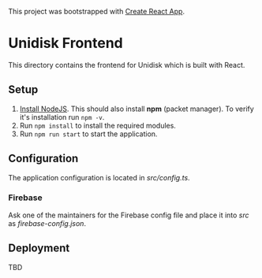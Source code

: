 This project was bootstrapped with [Create React App](https://github.com/facebook/create-react-app).

# Unidisk Frontend

This directory contains the frontend for Unidisk which is built with React.

## Setup

1. [Install NodeJS](https://nodejs.org/en/download/). This should also install **npm** (packet manager). To verify it's installation run `npm -v`.
2. Run `npm install` to install the required modules.
3. Run `npm run start` to start the application.

## Configuration

The application configuration is located in _src/config.ts_.

### Firebase

Ask one of the maintainers for the Firebase config file and place it into _src_ as _firebase-config.json_.

## Deployment

TBD
